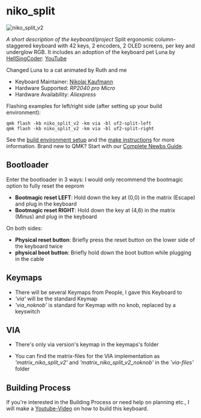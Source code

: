 # niko_split

![niko_split_v2](https://github.com/NikoKaufi/qmk_firmware/tree/master/keyboards/handwired/nikokaufi/niko_split_v2/pictures/niko_split_v2.jpg)

*A short description of the keyboard/project*
Split ergonomic column-staggered keyboard with 42 keys, 2 encoders, 2 OLED screens, per key and underglow RGB.
It includes an adoption of the keyboard pet Luna by [HellSingCoder](https://github.com/HellSingCoder/qmk_firmware/tree/master/keyboards/sofle/keymaps/helltm): [YouTube](https://www.youtube.com/watch?v=HgIQRazCAjo)

Changed Luna to a cat animated by Ruth and me

* Keyboard Maintainer: [Nikolaj Kaufmann](https://github.com/NikoKaufi)
* Hardware Supported: *RP2040 pro Micro*
* Hardware Availability: *Aliexpress*

Flashing examples for left/right side (after setting up your build environment):

    qmk flash -kb niko_split_v2 -km via -bl uf2-split-left
    qmk flash -kb niko_split_v2 -km via -bl uf2-split-right

See the [build environment setup](https://docs.qmk.fm/#/getting_started_build_tools) and the [make instructions](https://docs.qmk.fm/#/getting_started_make_guide) for more information. Brand new to QMK? Start with our [Complete Newbs Guide](https://docs.qmk.fm/#/newbs).

## Bootloader

Enter the bootloader in 3 ways:
I would only recommend the bootmagic option to fully reset the eeprom

* **Bootmagic reset LEFT**: Hold down the key at (0,0) in the matrix (Escape) and plug in the keyboard
* **Bootmagic reset RIGHT**: Hold down the key at (4,6) in the matrix (Minus) and plug in the keyboard

On both sides:
* **Physical reset button**: Briefly press the reset button on the lower side of the keyboard twice
* **physical boot button**: Briefly hold down the boot button while plugging in the cable

## Keymaps
* There will be several Keymaps from People, I gave this Keyboard to
* _'via'_ will be the standard Keymap
* _'via_noknob'_ is standard for Keymap with no knob, replaced by a keyswitch

## VIA
* There's only via version's keymap in the keymaps's folder

* You can find the matrix-files for the VIA implementation as _'matrix_niko_split_v2'_ and _'matrix_niko_split_v2_noknob'_ in the _'via-files'_ folder

## Building Process

If you're interested in the Building Process or need help on planning etc., I will make a [Youtube-Video](https://www.youtube.com/@nikolajkaufmann3067) on how to build this keyboard.
